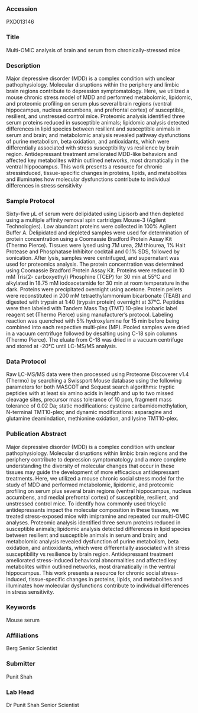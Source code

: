 ### Accession
PXD013146

### Title
Multi-OMIC analysis of brain and serum from chronically-stressed mice

### Description
Major depressive disorder (MDD) is a complex condition with unclear pathophysiology. Molecular disruptions within the periphery and limbic brain regions contribute to depression symptomatology. Here, we utilized a mouse chronic stress model of MDD and performed metabolomic, lipidomic, and proteomic profiling on serum plus several brain regions (ventral hippocampus, nucleus accumbens, and prefrontal cortex) of susceptible, resilient, and unstressed control mice. Proteomic analysis identified three serum proteins reduced in susceptible animals; lipidomic analysis detected differences in lipid species between resilient and susceptible animals in serum and brain; and metabolomic analysis revealed pathway dysfunctions of purine metabolism, beta oxidation, and antioxidants, which were differentially associated with stress susceptibility vs resilience by brain region. Antidepressant treatment ameliorated MDD-like behaviors and affected key metabolites within outlined networks, most dramatically in the ventral hippocampus. This work presents a resource for chronic stressinduced, tissue-specific changes in proteins, lipids, and metabolites and illuminates how molecular dysfunctions contribute to individual differences in stress sensitivity

### Sample Protocol
Sixty-five μL of serum were delipidated using Lipisorb and then depleted using a multiple affinity removal spin cartridges Mouse-3 (Agilent Technologies). Low abundant proteins were collected in 100% Agilent Buffer A. Delipidated and depleted samples were used for determination of protein concentration using a Coomassie Bradford Protein Assay Kit (Thermo Pierce). Tissues were lysed using 7M urea, 2M thiourea, 1% Halt Protease and Phosphatase Inhibitor cocktail and 0.1% SDS, followed by sonication. After lysis, samples were centrifuged, and supernatant was used for proteomics analysis. The protein concentration was determined using Coomassie Bradford Protein Assay Kit. Proteins were reduced in 10 mM Tris(2- carboxyethyl) Phosphine (TCEP) for 30 min at 55°C and alkylated in 18.75 mM iodoacetamide for 30 min at room temperature in the dark. Proteins were precipitated overnight using acetone. Protein pellets were reconstituted in 200 mM tetraethylammonium bicarbonate (TEAB) and digested with trypsin at 1:40 (trypsin:protein) overnight at 37°C. Peptides were then labeled with Tandem Mass Tag (TMT) 10-plex isobaric label reagent set (Thermo Pierce) using manufacturer’s protocol. Labeling reaction was quenched with 5% hydroxylamine for 15 min before being combined into each respective multi-plex (MP). Pooled samples were dried in a vacuum centrifuge followed by desalting using C-18 spin columns (Thermo Pierce). The eluate from C-18 was dried in a vacuum centrifuge and stored at -20°C until LC-MS/MS analysis.

### Data Protocol
Raw LC-MS/MS data were then processed using Proteome Discoverer v1.4 (Thermo) by searching a Swissport Mouse database using the following parameters for both MASCOT and Sequest search algorithms: tryptic peptides with at least six amino acids in length and up to two missed cleavage sites, precursor mass tolerance of 10 ppm, fragment mass tolerance of 0.02 Da; static modifications: cysteine carbamidomethylation, N-terminal TMT10-plex; and dynamic modifications: asparagine and glutamine deamindation, methionine oxidation, and lysine TMT10-plex.

### Publication Abstract
Major depressive disorder (MDD) is a complex condition with unclear pathophysiology. Molecular disruptions within limbic brain regions and the periphery contribute to depression symptomatology and a more complete understanding the diversity of molecular changes that occur in these tissues may guide the development of more efficacious antidepressant treatments. Here, we utilized a mouse chronic social stress model for the study of MDD and performed metabolomic, lipidomic, and proteomic profiling on serum plus several brain regions (ventral hippocampus, nucleus accumbens, and medial prefrontal cortex) of susceptible, resilient, and unstressed control mice. To identify how commonly used tricyclic antidepressants impact the molecular composition in these tissues, we treated stress-exposed mice with imipramine and repeated our multi-OMIC analyses. Proteomic analysis identified three serum proteins reduced in susceptible animals; lipidomic analysis detected differences in lipid species between resilient and susceptible animals in serum and brain; and metabolomic analysis revealed dysfunction of purine metabolism, beta oxidation, and antioxidants, which were differentially associated with stress susceptibility vs resilience by brain region. Antidepressant treatment ameliorated stress-induced behavioral abnormalities and affected key metabolites within outlined networks, most dramatically in the ventral hippocampus. This work presents a resource for chronic social stress-induced, tissue-specific changes in proteins, lipids, and metabolites and illuminates how molecular dysfunctions contribute to individual differences in stress sensitivity.

### Keywords
Mouse  serum

### Affiliations
Berg
Senior Scientist

### Submitter
Punit Shah

### Lab Head
Dr Punit Shah
Senior Scientist


